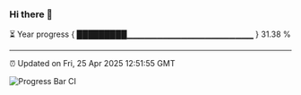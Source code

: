 ### Hi there 👋

⏳ Year progress { █████████▁▁▁▁▁▁▁▁▁▁▁▁▁▁▁▁▁▁▁▁▁ } 31.38 %

---

⏰ Updated on Fri, 25 Apr 2025 12:51:55 GMT

![Progress Bar CI](https://github.com/DhruviPatel157/GitHub-Actions-Demo/workflows/Progress%20Bar%20CI/badge.svg)
